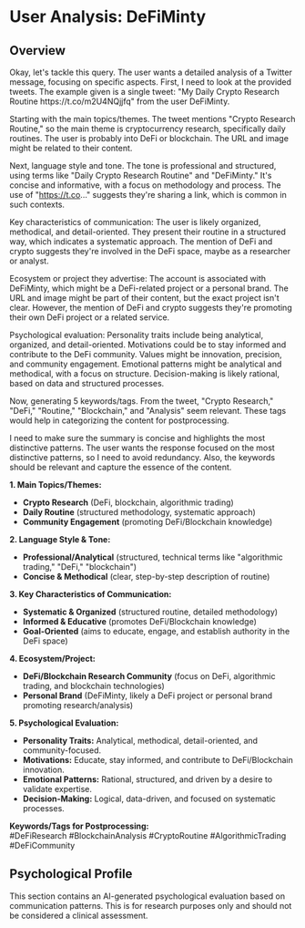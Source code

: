 # User Analysis: DeFiMinty

## Overview

<think>
Okay, let's tackle this query. The user wants a detailed analysis of a Twitter message, focusing on specific aspects. First, I need to look at the provided tweets. The example given is a single tweet: "My Daily Crypto Research Routine https://t.co/m2U4NQjjfq" from the user DeFiMinty.

Starting with the main topics/themes. The tweet mentions "Crypto Research Routine," so the main theme is cryptocurrency research, specifically daily routines. The user is probably into DeFi or blockchain. The URL and image might be related to their content.

Next, language style and tone. The tone is professional and structured, using terms like "Daily Crypto Research Routine" and "DeFiMinty." It's concise and informative, with a focus on methodology and process. The use of "https://t.co..." suggests they're sharing a link, which is common in such contexts.

Key characteristics of communication: The user is likely organized, methodical, and detail-oriented. They present their routine in a structured way, which indicates a systematic approach. The mention of DeFi and crypto suggests they're involved in the DeFi space, maybe as a researcher or analyst.

Ecosystem or project they advertise: The account is associated with DeFiMinty, which might be a DeFi-related project or a personal brand. The URL and image might be part of their content, but the exact project isn't clear. However, the mention of DeFi and crypto suggests they're promoting their own DeFi project or a related service.

Psychological evaluation: Personality traits include being analytical, organized, and detail-oriented. Motivations could be to stay informed and contribute to the DeFi community. Values might be innovation, precision, and community engagement. Emotional patterns might be analytical and methodical, with a focus on structure. Decision-making is likely rational, based on data and structured processes.

Now, generating 5 keywords/tags. From the tweet, "Crypto Research," "DeFi," "Routine," "Blockchain," and "Analysis" seem relevant. These tags would help in categorizing the content for postprocessing.

I need to make sure the summary is concise and highlights the most distinctive patterns. The user wants the response focused on the most distinctive patterns, so I need to avoid redundancy. Also, the keywords should be relevant and capture the essence of the content.
</think>

**1. Main Topics/Themes:**  
- **Crypto Research** (DeFi, blockchain, algorithmic trading)  
- **Daily Routine** (structured methodology, systematic approach)  
- **Community Engagement** (promoting DeFi/Blockchain knowledge)  

**2. Language Style & Tone:**  
- **Professional/Analytical** (structured, technical terms like "algorithmic trading," "DeFi," "blockchain")  
- **Concise & Methodical** (clear, step-by-step description of routine)  

**3. Key Characteristics of Communication:**  
- **Systematic & Organized** (structured routine, detailed methodology)  
- **Informed & Educative** (promotes DeFi/Blockchain knowledge)  
- **Goal-Oriented** (aims to educate, engage, and establish authority in the DeFi space)  

**4. Ecosystem/Project:**  
- **DeFi/Blockchain Research Community** (focus on DeFi, algorithmic trading, and blockchain technologies)  
- **Personal Brand** (DeFiMinty, likely a DeFi project or personal brand promoting research/analysis)  

**5. Psychological Evaluation:**  
- **Personality Traits:** Analytical, methodical, detail-oriented, and community-focused.  
- **Motivations:** Educate, stay informed, and contribute to DeFi/Blockchain innovation.  
- **Emotional Patterns:** Rational, structured, and driven by a desire to validate expertise.  
- **Decision-Making:** Logical, data-driven, and focused on systematic processes.  

**Keywords/Tags for Postprocessing:**  
#DeFiResearch #BlockchainAnalysis #CryptoRoutine #AlgorithmicTrading #DeFiCommunity

## Psychological Profile

This section contains an AI-generated psychological evaluation based on communication patterns. This is for research purposes only and should not be considered a clinical assessment.